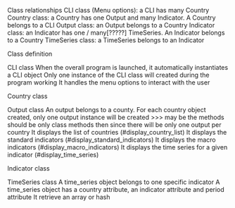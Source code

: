 Class relationships
  CLI class (Menu options): a CLI has many Country
  Country class: a Country has one Output and many Indicator. A Country belongs to a CLI
  Output class: an Output belongs to a Country
  Indicator class: an Indicator has one / many[?????] TimeSeries. An Indicator belongs to a Country
  TimeSeries class: a TimeSeries belongs to an Indicator


Class definition

  CLI class
    When the overall program is launched, it automatically instantiates a CLI object
    Only one instance of the CLI class will created during the program working
    It handles the menu options to interact with the user

  Country class


  Output class
    An output belongs to a county. For each country object created, only one output instance will be created >>> may be the methods should be only class methods then since there will be only one output per country
    It displays the list of countries (#display_country_list)
    It displays the standard indicators (#display_standard_indicators)
    It displays the macro indicators (#display_macro_indicators)
    It displays the time series for a given indicator (#display_time_series)

  Indicator class


  TimeSeries class
    A time_series object belongs to one specific indicator
    A time_series object has a country attribute, an indicator attribute and period attribute
    It retrieve an array or hash  
